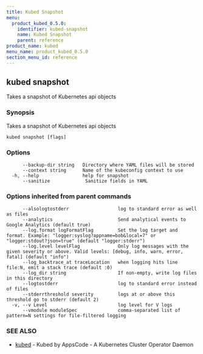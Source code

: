 ```yaml
---
title: Kubed Snapshot
menu:
  product_kubed_0.5.0:
    identifier: kubed-snapshot
    name: Kubed Snapshot
    parent: reference
product_name: kubed
menu_name: product_kubed_0.5.0
section_menu_id: reference
---
```

## kubed snapshot

Takes a snapshot of Kubernetes api objects

### Synopsis

Takes a snapshot of Kubernetes api objects

```
kubed snapshot [flags]
```

### Options

```
      --backup-dir string   Directory where YAML files will be stored
      --context string      Name of the kubeconfig context to use
  -h, --help                help for snapshot
      --sanitize             Sanitize fields in YAML
```

### Options inherited from parent commands

```
      --alsologtostderr                  log to standard error as well as files
      --analytics                        Send analytical events to Google Analytics (default true)
      --log.format logFormatFlag         Set the log target and format. Example: "logger:syslog?appname=bob&local=7" or "logger:stdout?json=true" (default "logger:stderr")
      --log.level levelFlag              Only log messages with the given severity or above. Valid levels: [debug, info, warn, error, fatal] (default "info")
      --log_backtrace_at traceLocation   when logging hits line file:N, emit a stack trace (default :0)
      --log_dir string                   If non-empty, write log files in this directory
      --logtostderr                      log to standard error instead of files
      --stderrthreshold severity         logs at or above this threshold go to stderr (default 2)
  -v, --v Level                          log level for V logs
      --vmodule moduleSpec               comma-separated list of pattern=N settings for file-filtered logging
```

### SEE ALSO

* [kubed](/docs/reference/kubed.md)	 - Kubed by AppsCode - A Kubernetes Cluster Operator Daemon

